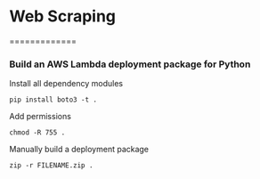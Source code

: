 # Web Scraping
=============

### Build an AWS Lambda deployment package for Python

Install all dependency modules

    pip install boto3 -t .

Add permissions

    chmod -R 755 .
    
Manually build a deployment package

    zip -r FILENAME.zip .